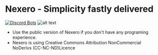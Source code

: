 # Nexero - Simplicity fastly delivered
[![Discord Bots](https://discordbots.org/api/widget/status/486143318405939238.svg)](https://discordbots.org/bot/486143318405939238)
![alt text](https://img.shields.io/badge/Developers-3-%2308202D.svg "Developers")
* Use the public version of Nexero if you don't have any programing experience.
* Nexero is using Creative Commons Attribution NonCommercial NoDerivs (CC-NC-ND)Licence
